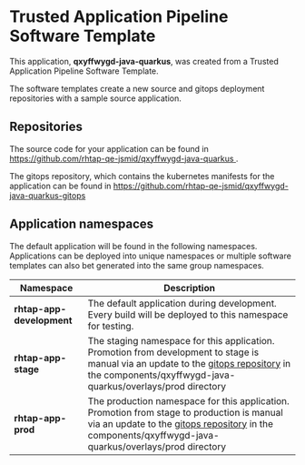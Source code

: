 # Trusted Application Pipeline Software Template

This application, **qxyffwygd-java-quarkus**, was created from a Trusted Application Pipeline Software Template.

The software templates create a new source and gitops deployment repositories with a sample source application. 

## Repositories

The source code for your application can be found in [https://github.com/rhtap-qe-jsmid/qxyffwygd-java-quarkus ](https://github.com/rhtap-qe-jsmid/qxyffwygd-java-quarkus ).
 
The gitops repository, which contains the kubernetes manifests for the application can be found in 
[https://github.com/rhtap-qe-jsmid/qxyffwygd-java-quarkus-gitops ](https://github.com/rhtap-qe-jsmid/qxyffwygd-java-quarkus-gitops ) 

## Application namespaces 

The default application will be found in the following namespaces. Applications can be deployed into unique namespaces or multiple software templates can also bet generated into the same group namespaces.  

|  Namespace   |  Description   |  
| -------- | -------- |   
| **rhtap-app-development** | The default application during development. Every build will be deployed to this namespace for testing. | 
| **rhtap-app-stage** | The staging namespace for this application. Promotion from development to stage is manual via an update to the [gitops repository](https://github.com/rhtap-qe-jsmid/qxyffwygd-java-quarkus-gitops ) in the components/qxyffwygd-java-quarkus/overlays/prod directory |  
| **rhtap-app-prod** | The production namespace for this application. Promotion from stage to production is manual via an update to the [gitops repository](https://github.com/rhtap-qe-jsmid/qxyffwygd-java-quarkus-gitops ) in the components/qxyffwygd-java-quarkus/overlays/prod directory | 